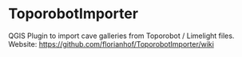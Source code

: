 ToporobotImporter
=================

QGIS Plugin to import cave galleries from Toporobot / Limelight files.
Website: https://github.com/florianhof/ToporobotImporter/wiki
